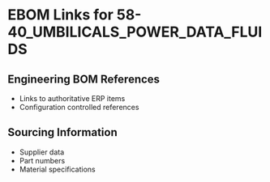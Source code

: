# EBOM Links for 58-40_UMBILICALS_POWER_DATA_FLUIDS

## Engineering BOM References
- Links to authoritative ERP items
- Configuration controlled references

## Sourcing Information
- Supplier data
- Part numbers
- Material specifications
